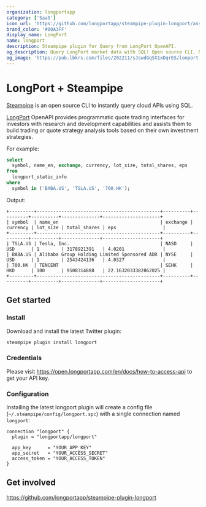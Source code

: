 ```yaml
---
organization: longportapp
category: ['SaaS']
icon_url: 'https://github.com/longportapp/steampipe-plugin-longport/assets/5518/1ca77b56-2cd1-4d85-ae02-9483da6ae9a1'
brand_color: '#00A3FF'
display_name: LongPort
name: longport
description: Steampipe plugin for Query from LongPort OpenAPI.
og_description: Query LongPort market data with SQL! Open source CLI. No DB required.
og_image: 'https://pub.lbkrs.com/files/202211/sJswdGqSX1xDqrES/lonport-seo-img.png'
---
```


# LongPort + Steampipe

[Steampipe](https://steampipe.io) is an open source CLI to instantly query cloud APIs using SQL.

[LongPort](https://open.longportapp.com) OpenAPI provides programmatic quote trading interfaces for investors with research and development capabilities and assists them to build trading or quote strategy analysis tools based on their own investment strategies.

For example:

```sql
select
  symbol, name_en, exchange, currency, lot_size, total_shares, eps
from
  longport_static_info
where
  symbol in ('BABA.US', 'TSLA.US', '700.HK');
```

Output:

```
+---------+---------------------------------------------+----------+----------+----------+--------------+---------------------+
| symbol  | name_en                                     | exchange | currency | lot_size | total_shares | eps                 |
+---------+---------------------------------------------+----------+----------+----------+--------------+---------------------+
| TSLA.US | Tesla, Inc.                                 | NASD     | USD      | 1        | 3178921391   | 4.0201              |
| BABA.US | Alibaba Group Holding Limited Sponsored ADR | NYSE     | USD      | 1        | 2543424136   | 4.0327              |
| 700.HK  | TENCENT                                     | SEHK     | HKD      | 100      | 9508314888   | 22.1632033382862025 |
+---------+---------------------------------------------+----------+----------+----------+--------------+---------------------+
```

## Get started

### Install

Download and install the latest Twitter plugin:

```bash
steampipe plugin install longport
```

### Credentials

Please visit https://open.longportapp.com/en/docs/how-to-access-api to get your API key.

### Configuration

Installing the latest longport plugin will create a config file (`~/.steampipe/config/longport.spc`) with a single connection named `longport`:

```hcl
connection "longport" {
  plugin = "longportapp/longport"

  app_key      = "YOUR_APP_KEY"
  app_secret   = "YOUR_ACCESS_SECRET"
  access_token = "YOUR_ACCESS_TOKEN"
}
```

## Get involved

https://github.com/longportapp/steampipe-plugin-longport
